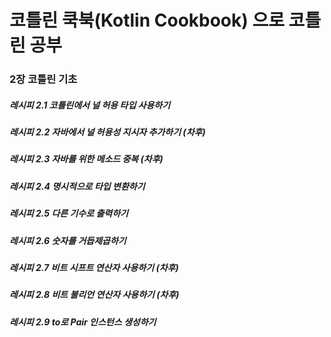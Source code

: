 # 코틀린 쿡북(Kotlin Cookbook) 으로 코틀린 공부

### 2장 코틀린 기초
##### 레시피 2.1 코틀린에서 널 허용 타입 사용하기
##### 레시피 2.2 자바에서 널 허용성 지시자 추가하기 (차후)
##### 레시피 2.3 자바를 위한 메소드 중복 (차후)
##### 레시피 2.4 명시적으로 타입 변환하기
##### 레시피 2.5 다른 기수로 출력하기
##### 레시피 2.6 숫자를 거듭제곱하기
##### 레시피 2.7 비트 시프트 연산자 사용하기 (차후)
##### 레시피 2.8 비트 불리언 연산자 사용하기 (차후)
##### 레시피 2.9 to로 Pair 인스턴스 생성하기
